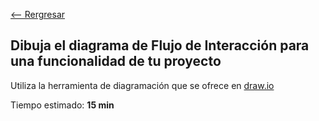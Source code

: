 [<-- Rergresar](../)

## Dibuja el diagrama de Flujo de Interacción para una funcionalidad de tu proyecto

Utiliza la herramienta de diagramación que se ofrece en [draw.io](https://draw.io)

Tiempo estimado: **15 min**